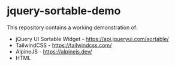 # jquery-sortable-demo

This repository contains a working demonstration of:

* jQuery UI Sortable Widget - <https://api.jqueryui.com/sortable/>
* TailwindCSS - <https://tailwindcss.com/>
* AlpineJS - <https://alpinejs.dev/>
* HTML <template> - 
  * <https://developer.mozilla.org/en-US/docs/Web/HTML/Element/template>
  * <https://www.w3schools.com/tags/tag_template.asp>

It takes the form of a grid or column of image thumbnails where you can - 

* Arrange the order 
* View as a grid or column
* Delete & recover thumbnails


<br><br>
<div align="center">
    <figure>
        <img src="./mdimg/sshot-1.png" style="width:50%;border: 2px solid black"; alt="Grid Layout - Tile Images<" txt="Desktop Screenshot"/>
        <br>
        <figcaption><strong>Grid Layout - Tile Images</strong></figcaption>
    </figure>
</div>
<br><br>

<div align="center">
    <figure>
        <img src="./mdimg/sshot-2.png" style="width:50%;border: 2px solid black"; alt="Grid Layout - Picsum Images<" txt="Desktop Screenshot"/>
        <br>
        <figcaption><strong>Grid Layout - Picsum Images</strong></figcaption>
    </figure>
</div>
<br><br>

<div align="center">
    <figure>
        <img src="./mdimg/sshot-3.png" style="width:50%;border: 2px solid black"; alt="Column Layout - Picsum Images<" txt="Desktop Screenshot"/>
        <br>
        <figcaption><strong>Column Layout - Picsum Images</strong></figcaption>
    </figure>
</div>
<br><br>

<div align="center">
    <figure>
        <img src="./mdimg/thumb-1.png" style="width:50%;border: 2px solid black"; alt="Column Layout - Indicators & Controls" txt="Desktop Screenshot"/>
        <br>
        <figcaption><strong>Column Layout - Indicators & Controls</strong></figcaption>
    </figure>
</div>
<br><br>

## Running The Demonstration

After obtaining a copy of the files in this repository you only need to open `sortable.html` in any *desktop* browser. 

Then you can grab any of the thumbnails with you mouse and move them to a new position. Once moved the position numbers are updated to give you an indication of the order.

You can also delete any of the thumbnails and restore them by either clicking "Restore Deleted Items" *or* by changing to "Numbered Tiles" or "Images".



